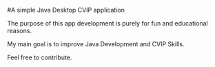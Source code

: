 #A simple Java Desktop CVIP application

The purpose of this app development is purely for fun and educational reasons.
 
My main goal is to improve Java Development and CVIP Skills.

Feel free to contribute.
